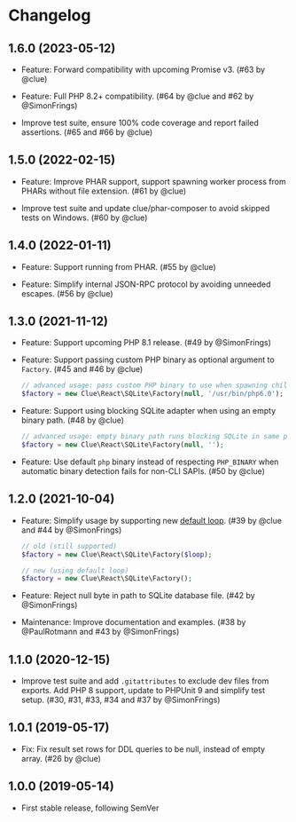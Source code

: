 # Changelog

## 1.6.0 (2023-05-12)

*   Feature: Forward compatibility with upcoming Promise v3.
    (#63 by @clue)

*   Feature: Full PHP 8.2+ compatibility.
    (#64 by @clue and #62 by @SimonFrings)

*   Improve test suite, ensure 100% code coverage and report failed assertions.
    (#65 and #66 by @clue)

## 1.5.0 (2022-02-15)

*   Feature: Improve PHAR support, support spawning worker process from PHARs without file extension.
    (#61 by @clue)

*   Improve test suite and update clue/phar-composer to avoid skipped tests on Windows.
    (#60 by @clue)

## 1.4.0 (2022-01-11)

*   Feature: Support running from PHAR.
    (#55 by @clue)

*   Feature: Simplify internal JSON-RPC protocol by avoiding unneeded escapes.
    (#56 by @clue)

## 1.3.0 (2021-11-12)

*   Feature: Support upcoming PHP 8.1 release.
    (#49 by @SimonFrings)

*   Feature: Support passing custom PHP binary as optional argument to `Factory`.
    (#45 and #46 by @clue)

    ```php
    // advanced usage: pass custom PHP binary to use when spawning child process
    $factory = new Clue\React\SQLite\Factory(null, '/usr/bin/php6.0');
    ```

*   Feature: Support using blocking SQLite adapter when using an empty binary path.
    (#48 by @clue)

    ```php
    // advanced usage: empty binary path runs blocking SQLite in same process
    $factory = new Clue\React\SQLite\Factory(null, '');
    ```

*   Feature: Use default `php` binary instead of respecting `PHP_BINARY` when automatic binary detection fails for non-CLI SAPIs.
    (#50 by @clue)

## 1.2.0 (2021-10-04)

*   Feature: Simplify usage by supporting new [default loop](https://reactphp.org/event-loop/#loop).
    (#39 by @clue and #44 by @SimonFrings)

    ```php
    // old (still supported)
    $factory = new Clue\React\SQLite\Factory($loop);

    // new (using default loop)
    $factory = new Clue\React\SQLite\Factory();
    ```

*   Feature: Reject null byte in path to SQLite database file.
    (#42 by @SimonFrings)

*   Maintenance: Improve documentation and examples.
    (#38 by @PaulRotmann and #43 by @SimonFrings)

## 1.1.0 (2020-12-15)

*   Improve test suite and add `.gitattributes` to exclude dev files from exports.
    Add PHP 8 support, update to PHPUnit 9 and simplify test setup.
    (#30, #31, #33, #34 and #37 by @SimonFrings)

## 1.0.1 (2019-05-17)

*   Fix: Fix result set rows for DDL queries to be null, instead of empty array.
    (#26 by @clue)

## 1.0.0 (2019-05-14)

*   First stable release, following SemVer

